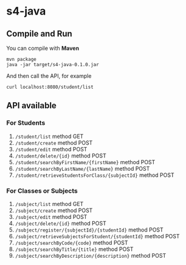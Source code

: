 # s4-java

## Compile and Run

You can compile with **Maven**

````
mvn package
java -jar target/s4-java-0.1.0.jar
````

And then call the API, for example
````
curl localhost:8080/student/list
````

## API available

### For Students

1. `/student/list` method GET
2. `/student/create` method POST
2. `/student/edit` method POST
2. `/student/delete/{id}` method POST
2. `/student/searchByFirstName/{firstName}` method POST
2. `/student/searchByLastName/{lastName}` method POST
2. `/student/retrieveStudentsForClass/{subjectId}` method POST

### For Classes or Subjects

1. `/subject/list` method GET
1. `/subject/create` method POST
1. `/subject/edit` method POST
1. `/subject/delete/{id}` method POST
1. `/subject/register/{subjectId}/{studentId}` method POST
1. `/subject/retrieveSubjectsForStudent/{studentId}` method POST
1. `/subject/searchByCode/{code}` method POST
1. `/subject/searchByTitle/{title}` method POST
1. `/subject/searchByDescription/{description}` method POST